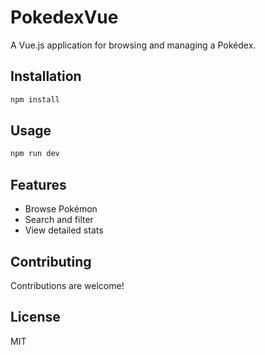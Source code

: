 # PokedexVue

A Vue.js application for browsing and managing a Pokédex.

## Installation

```bash
npm install
```

## Usage

```bash
npm run dev
```

## Features

- Browse Pokémon
- Search and filter
- View detailed stats

## Contributing

Contributions are welcome!

## License

MIT
